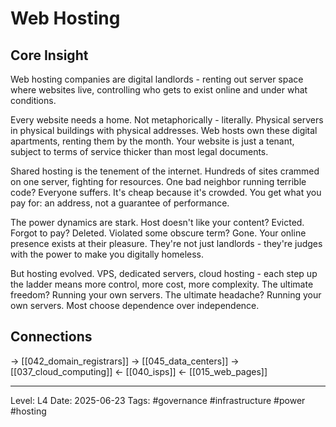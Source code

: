 # Web Hosting

## Core Insight
Web hosting companies are digital landlords - renting out server space where websites live, controlling who gets to exist online and under what conditions.

Every website needs a home. Not metaphorically - literally. Physical servers in physical buildings with physical addresses. Web hosts own these digital apartments, renting them by the month. Your website is just a tenant, subject to terms of service thicker than most legal documents.

Shared hosting is the tenement of the internet. Hundreds of sites crammed on one server, fighting for resources. One bad neighbor running terrible code? Everyone suffers. It's cheap because it's crowded. You get what you pay for: an address, not a guarantee of performance.

The power dynamics are stark. Host doesn't like your content? Evicted. Forgot to pay? Deleted. Violated some obscure term? Gone. Your online presence exists at their pleasure. They're not just landlords - they're judges with the power to make you digitally homeless.

But hosting evolved. VPS, dedicated servers, cloud hosting - each step up the ladder means more control, more cost, more complexity. The ultimate freedom? Running your own servers. The ultimate headache? Running your own servers. Most choose dependence over independence.

## Connections
→ [[042_domain_registrars]]
→ [[045_data_centers]]
→ [[037_cloud_computing]]
← [[040_isps]]
← [[015_web_pages]]

---
Level: L4
Date: 2025-06-23
Tags: #governance #infrastructure #power #hosting